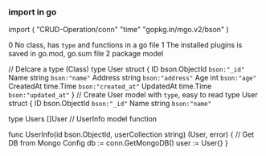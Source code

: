 ### import in go
import (
	"CRUD-Operation/conn"
	"time"
	"gopkg.in/mgo.v2/bson"
)

0 No class, has `type` and functions in a go file
1 The installed plugins is saved in go.mod, go.sum file
2 package model

// Delcare a type (Class)
type User struct {
	ID        bson.ObjectId `bson:"_id"`
	Name      string        `bson:"name"`
	Address   string        `bson:"address"`
	Age       int           `bson:"age"`
	CreatedAt time.Time     `bson:"created_at"`
	UpdatedAt time.Time     `bson:"updated_at"`
}
// Create User model with `type`, easy to read
type User struct {
	ID        bson.ObjectId `bson:"_id"`
	Name      string        `bson:"name"`
  
type Users []User
// UserInfo model function

func UserInfo(id bson.ObjectId, userCollection string) (User, error) {
	// Get DB from Mongo Config
	db := conn.GetMongoDB()
	user := User{}
}
